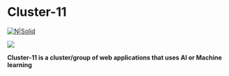 # Cluster-11

[![N|Solid](https://i.ibb.co/k2m4GGS/Cluster-11.png)](https://cluster-11.vercel.app/)

![](https://github.com/Prottoy2938/cluster-11-website/workflows/Check%20Committed%20Code/badge.svg)

**Cluster-11 is a cluster/group of web applications that uses AI or Machine learning**
